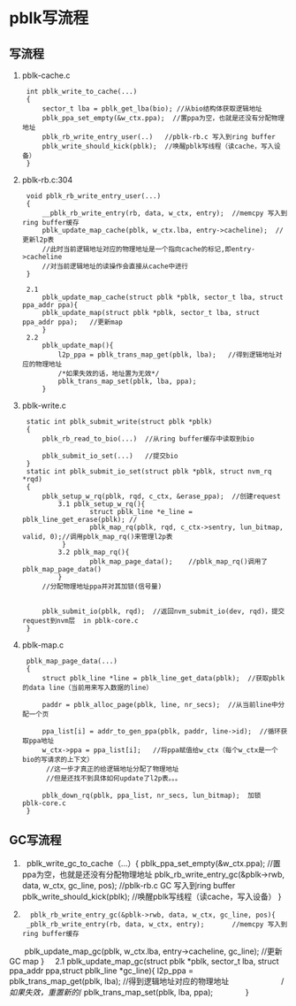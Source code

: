 # pblk写流程
## 写流程

1. pblk-cache.c

        int pblk_write_to_cache(...)
        {
            sector_t lba = pblk_get_lba(bio); //从bio结构体获取逻辑地址
            pblk_ppa_set_empty(&w_ctx.ppa);  //置ppa为空，也就是还没有分配物理地址
            pblk_rb_write_entry_user(..)   //pblk-rb.c 写入到ring buffer
            pblk_write_should_kick(pblk);  //唤醒pblk写线程（读cache，写入设备）
        }

2. pblk-rb.c:304

        void pblk_rb_write_entry_user(...)
        {
            __pblk_rb_write_entry(rb, data, w_ctx, entry);  //memcpy 写入到ring buffer缓存
            pblk_update_map_cache(pblk, w_ctx.lba, entry->cacheline);  //更新l2p表
            //此时当前逻辑地址对应的物理地址是一个指向cache的标记,即entry->cacheline
            //对当前逻辑地址的读操作会直接从cache中进行
        }
                
        2.1
            pblk_update_map_cache(struct pblk *pblk, sector_t lba, struct ppa_addr ppa){
            pblk_update_map(struct pblk *pblk, sector_t lba, struct ppa_addr ppa);   //更新map
            }
        2.2
            pblk_update_map(){
                l2p_ppa = pblk_trans_map_get(pblk, lba);   //得到逻辑地址对应的物理地址
                /*如果失效的话，地址置为无效*/
                pblk_trans_map_set(pblk, lba, ppa);
            }
3. pblk-write.c

        static int pblk_submit_write(struct pblk *pblk)
        {
            pblk_rb_read_to_bio(...)  //从ring buffer缓存中读取到bio

            pblk_submit_io_set(...)   //提交bio
        }
        static int pblk_submit_io_set(struct pblk *pblk, struct nvm_rq *rqd)
        {
            pblk_setup_w_rq(pblk, rqd, c_ctx, &erase_ppa);  //创建request
                3.1 pblk_setup_w_rq(){
                        struct pblk_line *e_line = pblk_line_get_erase(pblk); //
                        pblk_map_rq(pblk, rqd, c_ctx->sentry, lun_bitmap, valid, 0);//调用pblk_map_rq()来管理l2p表
                 }
                3.2 pblk_map_rq(){
                        pblk_map_page_data();    //pblk_map_rq()调用了pblk_map_page_data()
                }
            //分配物理地址ppa并对其加锁(信号量)
            
            
            pblk_submit_io(pblk, rqd);  //返回nvm_submit_io(dev, rqd)，提交request到nvm层  in pblk-core.c
        }
  

4. pblk-map.c

        pblk_map_page_data(...)
        {
            struct pblk_line *line = pblk_line_get_data(pblk);  //获取pblk的data line（当前用来写入数据的line）

            paddr = pblk_alloc_page(pblk, line, nr_secs);  //从当前line中分配一个页

            ppa_list[i] = addr_to_gen_ppa(pblk, paddr, line->id);  //循环获取ppa地址
            w_ctx->ppa = ppa_list[i];   //将ppa赋值给w_ctx（每个w_ctx是一个bio的写请求的上下文）
             //这一步才真正的给逻辑地址分配了物理地址
             //但是还找不到具体如何update了l2p表。。。

            pblk_down_rq(pblk, ppa_list, nr_secs, lun_bitmap);  加锁  pblk-core.c
        }

## GC写流程

1.      pblk_write_gc_to_cache（...）{
                 pblk_ppa_set_empty(&w_ctx.ppa);  //置ppa为空，也就是还没有分配物理地址
                 pblk_rb_write_entry_gc(&pblk->rwb, data, w_ctx, gc_line, pos);    //pblk-rb.c GC 写入到ring buffer
                 pblk_write_should_kick(pblk);  //唤醒pblk写线程（读cache，写入设备）
        }
2.       pblk_rb_write_entry_gc(&pblk->rwb, data, w_ctx, gc_line, pos){
        _pblk_rb_write_entry(rb, data, w_ctx, entry);       //memcpy 写入到ring buffer缓存
        pblk_update_map_gc(pblk, w_ctx.lba, entry->cacheline, gc_line); //更新GC map
      }
     2.1         pblk_update_map_gc(struct pblk *pblk, sector_t lba, struct ppa_addr ppa,struct pblk_line *gc_line){
                        l2p_ppa = pblk_trans_map_get(pblk, lba);   //得到逻辑地址对应的物理地址
                        /*如果失效，重置新的*/
                        pblk_trans_map_set(pblk, lba, ppa);
               }
      
            
                
